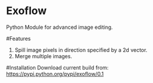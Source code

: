 # Exoflow
Python Module for advanced image editing.

#Features
1. Spill image pixels in direction specified by a 2d vector.
2. Merge multiple images.

#Installation
Download current build from: https://pypi.python.org/pypi/exoflow/0.1

